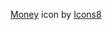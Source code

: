 <a target="_blank" href="https://icons8.com/icon/21449/coins">Money</a> icon by <a target="_blank" href="https://icons8.com">Icons8</a>
